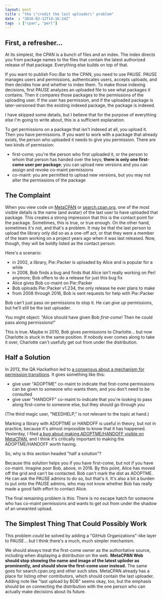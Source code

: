 ```yaml
---
layout: post
title : "the \"credit the last uploader\" problem"
date  : "2016-02-12T14:16:24Z"
tags  : ["cpan", "perl"]
---
```

## First, a refresher…

At its simplest, the CPAN is a bunch of files and an index.  The index directs
you from package names to the files that contain the latest authorized release
of that package.  Everything else builds on top of that.

If you want to publish Foo::Bar to the CPAN, you need to use PAUSE.  PAUSE
manages users and permissions, authenticates users, accepts uploads, and
then decides how and whether to index them.  To make those indexing decisions,
first PAUSE analyzes an uploaded file to see what packages it contains.  Then
it compares those packages to the permissions of the uploading user.  If the
user has permission, and if the uploaded package is later-versioned than the
existing indexed package, the package is indexed.

I have skipped some details, but I believe that for the purpose of everything
else I'm going to write about, this is a sufficient explanation.

To get permissions on a package that isn't indexed at all, you upload it.  Then
you have permissions.  If you want to work with a package that already exists,
the person who uploaded it needs to give you permission.  There are two kinds
of permission:

* first-come; you're the person who first uploaded it, or the person to whom
    that person has handed over the keys;  **there is only one first-come user
    per package**;  you can upload new versions and you can assign and revoke
    co-maint permissions
* co-maint: you are permitted to upload new versions, but you may not alter
    the permissions of the package

## The Complaint

When you view code on [MetaCPAN](https://metacpan.org/) or
[search.cpan.org](http://search.cpan.org/), one of the most visible details is
the name (and avatar) of the last user to have uploaded that package.  This
creates a strong impression that this is the contact point for the package.
Sometimes, this is true, or true enough.  On the other hand, sometimes it's
not, and that's a problem.  It may be that the last person to upload the
library only did so as a one-off act, or that they were a member of the
team working on a project years ago when it was last released.  Now, though,
they will be boldly listed as the contact person.

Here's a scenario:

* in 2002, a library, Pie::Packer is uploaded by Alice and is popular for a
    while
* in 2008, Bob finds a bug and finds that Alice isn't really working on Perl
    anymore;  Bob offers to do a release for just this bug fix
* Alice gives Bob co-maint on Pie::Packer
* Bob uploads Pie::Packer v1.234, the only release he ever plans to make
* from 2008 through 2016, Bob is sent requests for help with Pie::Packer

Bob can't just pass on permissions to stop it.  He can *give up* permissions,
but he'll still be the last uploader.

You might object:  "Alice should have given Bob *first-come*!  Then he could
pass along permissions!"

This is true.  Maybe in 2010, Bob gives permissions to Charlotte... but now
Charlotte is stuck in the same position.  If nobody ever comes along to take it
over, Charlotte can't usefully get out from under the distribution.

## Half a Solution

In 2013, the QA Hackathon led to [a consensus about a mechanism for permission
transitions](http://neilb.org/2013/08/07/adoptme.html).  It goes something like
this:

* give user "ADOPTME" co-maint to indicate that first-come permissions can be
    given to someone who wants them, and you don't need to be consulted
* give user "HANDOFF" co-maint to indicate that you're looking to pass along
    first-come to someone else, but they should go through *you*

(The third magic user, "NEEDHELP," is not relevant to the topic at hand.)

Marking a library with ADOPTME or HANDOFF is useful in theory, but not in
practice, because it's almost impossible to know that it has happened.
Yesterday, I filed [a bug about making ADOPTME/HANDOFF visible on
MetaCPAN](https://github.com/CPAN-API/metacpan-web/issues/1643), and I think
it's critically important to making the ADOPTME/HANDOFF worth having.

So, why is this section headed "half a solution"?

Because this solution helps you if you have first-come, but not if you have
co-maint.  Imagine poor Bob, above, in 2016.  By this point, Alice has moved off
the grid and can't be contacted.  Bob can't mark the dist as ADOPTME.  He can
ask the PAUSE admins to do so, but that's it.  It's also a bit a burden to put
onto the PAUSE admins, who may not know whether Bob has really made a good
faith effort to contact Alice.

The final remaining problem is this:  There is no escape hatch for someone who
has co-maint permissions and wants to get out from under the shadow of an
unwanted upload.

## The Simplest Thing That Could Possibly Work

This problem *could* be solved by adding a "GitHub Organizations"-like layer to
PAUSE… but I think there's a much, much simpler mechanism.

We should always treat the first-come owner as the authoritative source,
including when displaying a distribution on the web.  **MetaCPAN Web should
stop showing the name and image of the latest uploder as prominently, and
should show the first-come user instead.**  The same goes for search.cpan.org
and other such sites.  MetaCPAN already has a place for listing other
contributors, which should contain the last uploader.  Adding note like "last
upload by BOB" seems okay, too, but the emphasis should be on connecting the
distribution with the one person who can actually make decisions about its
future.

